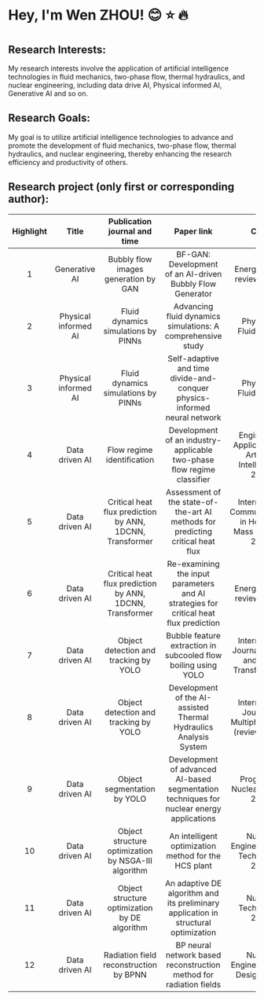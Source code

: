# Hey, I'm Wen ZHOU! 😊 ⭐ 🔥

## Research Interests:
My research interests involve the application of artificial intelligence technologies in fluid mechanics, two-phase flow, thermal hydraulics, and nuclear engineering, including data drive AI, Physical informed AI, Generative AI and so on.

## Research Goals:
My goal is to utilize artificial intelligence technologies to advance and promote the development of fluid mechanics, two-phase flow, thermal hydraulics, and nuclear engineering, thereby enhancing the research efficiency and productivity of others.

## Research project (only first or corresponding author):
| Highlight |                                                        Title                                                        | Publication journal and time |                                                           Paper link                                                           |                                                Code                                                |                                             Dataset                                              |
|:---------:|:-------------------------------------------------------------------------------------------------------------------:|:----------------------------:|:------------------------------------------------------------------------------------------------------------------------------:|:--------------------------------------------------------------------------------------------------:|:------------------------------------------------------------------------------------------------:|
| 1      | Generative AI       | Bubbly flow images generation by GAN         | BF-GAN: Development of an AI-driven Bubbly Flow Generator  | Energy (under review), 2024                                   | [GitHub](https://github.com/zhouzhouwen/BF-GAN)           | [Mendeley Data](https://data.mendeley.com/datasets/gtbcrhdnrh/preview/file1) |
| 2      | Physical informed AI| Fluid dynamics simulations by PINNs          | Advancing fluid dynamics simulations: A comprehensive study | Physics of Fluids, 2024                                      | [GitHub](https://github.com/zhouzhouwen/An-improved-PINNs) | Public data                                         |
| 3      | Physical informed AI| Fluid dynamics simulations by PINNs          | Self-adaptive and time divide-and-conquer physics-informed neural network | Physics of Fluids, 2024 | [GitHub](https://github.com/zhouzhouwen/two-phase-flow-pinn) | Public data                                         |
| 4      | Data driven AI      | Flow regime identification                   | Development of an industry-applicable two-phase flow regime classifier | Engineering Applications of Artificial Intelligence, 2023 |                                                           |                                                     |
| 5      | Data driven AI      | Critical heat flux prediction by ANN, 1DCNN, Transformer | Assessment of the state-of-the-art AI methods for predicting critical heat flux | International Communications in Heat and Mass Transfer, 2023 | [GitHub](https://github.com/zhouzhouwen/cutting-edge-ai) |                                                     |
| 6      | Data driven AI      | Critical heat flux prediction by ANN, 1DCNN, Transformer | Re-examining the input parameters and AI strategies for critical heat flux prediction | Energy (under review), 2024                                 |                                                           |                                                     |
| 7      | Data driven AI      | Object detection and tracking by YOLO        | Bubble feature extraction in subcooled flow boiling using YOLO | International Journal of Heat and Mass Transfer, 2024      | [GitHub](https://github.com/zhouzhouwen/Bubble_detection_YOLO) | [Mendeley Data](https://data.mendeley.com/preview/p5zskggvwx) |
| 8      | Data driven AI      | Object detection and tracking by YOLO        | Development of the AI-assisted Thermal Hydraulics Analysis System | International Journal of Multiphase Flow (review), 2024    | [GitHub](https://github.com/zhouzhouwen/The-Robust-Development-of-YOLO) | [Mendeley Data](https://data.mendeley.com/preview/p5zskggvwx) |
| 9      | Data driven AI      | Object segmentation by YOLO                  | Development of advanced AI-based segmentation techniques for nuclear energy applications | Progress in Nuclear Energy, 2024                           | [GitHub](https://github.com/zhouzhouwen/Advanced-AI-Segmentation) |                                                     |
| 10     | Data driven AI      | Object structure optimization by NSGA-III algorithm | An intelligent optimization method for the HCS plant | Nuclear Engineering and Technology, 2023                     | [GitHub](https://github.com/zhouzhouwen/An-AI-method-for-HCS-optimization) |                                                     |
| 11     | Data driven AI      | Object structure optimization by DE algorithm | An adaptive DE algorithm and its preliminary application in structural optimization | Nuclear Techniques, 2021                                      |                                                           |                                                     |
| 12     | Data driven AI      | Radiation field reconstruction by BPNN       | BP neural network based reconstruction method for radiation fields | Nuclear Engineering and Design, 2021                        | [GitHub](https://github.com/zhouzhouwen/BP-neural-network-reconstruction) |                                                     |
